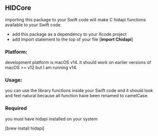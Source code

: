 ## HIDCore
importing this package to your Swift code will make C hidapi functions available to your Swift code.

  - add this package as a dependency to your Xcode project
  - add import statement to the top of your file [**import Chidapi**]

### Platform:
development platform is macOS v14.
it should work on earlier versions of macOS >= v12 but I am running v14.

### Usage:
you can use the library functions inside your Swift code and it should look and feel natural because all function have been renamed to camelCase.

### Required
you must have hidapi installed on your system

  [brew install hidapi]

